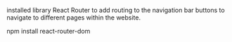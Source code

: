 


installed library React Router to add routing to the navigation bar buttons to navigate to different pages within the website.

npm install react-router-dom
